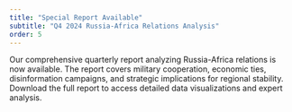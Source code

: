 ```yaml
---
title: "Special Report Available"
subtitle: "Q4 2024 Russia-Africa Relations Analysis"
order: 5
---
```


Our comprehensive quarterly report analyzing Russia-Africa relations is now available. The report covers military cooperation, economic ties, disinformation campaigns, and strategic implications for regional stability. Download the full report to access detailed data visualizations and expert analysis.

